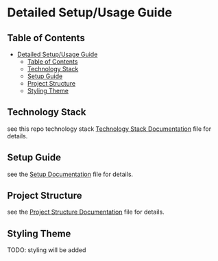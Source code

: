 # Detailed Setup/Usage Guide

## Table of Contents

- [Detailed Setup/Usage Guide](#detailed-setupusage-guide)
  - [Table of Contents](#table-of-contents)
  - [Technology Stack](#technology-stack)
  - [Setup Guide](#setup-guide)
  - [Project Structure](#project-structure)
  - [Styling Theme](#styling-theme)

## Technology Stack

see this repo technology stack [Technology Stack Documentation](./TECHNOLOGYSTACK.md) file for details.

## Setup Guide

see the [Setup Documentation](./SETUP.md) file for details.

## Project Structure

see the [Project Structure Documentation](./PROJECT.md) file for details.

## Styling Theme

TODO: styling will be added
